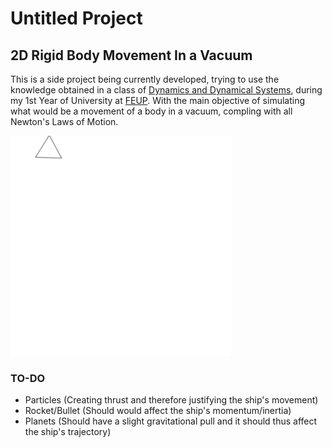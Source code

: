 # Untitled Project
## 2D Rigid Body Movement In a Vacuum

This is a side project being currently developed, trying to use the knowledge obtained in a class of [Dynamics and Dynamical Systems](https://villate.org/dynamics/index.html), during my 1st Year of University at [FEUP](https://sigarra.up.pt/feup/en/web_page.inicial). With the main objective of simulating what would be a movement of a body in a vacuum, compling with all Newton's Laws of Motion.

![Triangle moving around](https://github.com/ntsayz/alcyone/blob/main/main/resources/untitledgif.gif)

### TO-DO
- Particles (Creating thrust and therefore justifying the ship's movement)
- Rocket/Bullet (Should would affect the ship's momentum/inertia)
- Planets (Should have a slight gravitational pull and it should thus affect the ship's trajectory)


